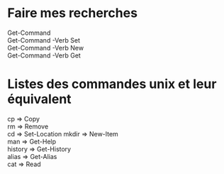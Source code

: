 # Faire mes recherches

Get-Command  
Get-Command -Verb Set  
Get-Command -Verb New  
Get-Command -Verb Get  

# Listes des commandes unix et leur équivalent

cp => Copy  
rm => Remove  
cd => Set-Location 
mkdir => New-Item    
man => Get-Help  
history => Get-History  
alias => Get-Alias  
cat => Read  
